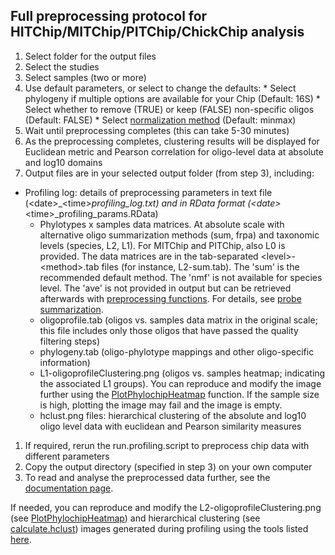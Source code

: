 ## Full preprocessing protocol for HITChip/MITChip/PITChip/ChickChip analysis

  1. Select folder for the output files 
  1. Select the studies
  1. Select samples (two or more)
  1. Use default parameters, or select to change the defaults: 
    * Select phylogeny if multiple options are available for your Chip (Default: 16S)
    * Select whether to remove (TRUE) or keep (FALSE) non-specific oligos (Default: FALSE)
    * Select [normalization method](normalization) (Default: minmax)  
  1. Wait until preprocessing completes (this can take 5-30 minutes)
  1. As the preprocessing completes, clustering results will be displayed for Euclidean metric and Pearson correlation for oligo-level data at absolute and log10 domains  
  1. Output files are in your selected output folder (from step 3), including:
  * Profiling log: details of preprocessing parameters in text file (\<date\>_\<time\>_profiling_log.txt) and in RData format (\<date\>_\<time\>_profiling_params.RData)
    * Phylotypes x samples data matrices. At absolute scale with alternative oligo summarization methods (sum, frpa) and taxonomic levels (species, L2, L1). For MITChip and PITChip, also L0 is provided. The data matrices are in the tab-separated \<level\>-\<method\>.tab files (for instance, L2-sum.tab). The 'sum' is the recommended default method. The 'nmf' is not available for species level. The 'ave' is not provided in output but can be retrieved afterwards with [preprocessing functions](preprocessing). For details, see [probe summarization](summarization). 
    * oligoprofile.tab (oligos vs. samples data matrix in the original scale; this file includes only those oligos that have passed the quality filtering steps)
    * phylogeny.tab (oligo-phylotype mappings and other oligo-specific information)
    * L1-oligoprofileClustering.png (oligos vs. samples heatmap; indicating the associated L1 groups). You can reproduce and modify the image further using the [PlotPhylochipHeatmap](oligoheatmap) function. If the sample size is high, plotting the image may fail and the image is empty.
    * hclust.png files: hierarchical clustering of the absolute and log10 oligo level data with euclidean and Pearson similarity measures
  1. If required, rerun the run.profiling.script to preprocess chip data with different parameters
  1. Copy the output directory (specified in step 3) on your own computer
  1. To read and analyse the preprocessed data further, see the [documentation page](analysis).


If needed, you can reproduce and modify the
L2-oligoprofileClustering.png (see
[PlotPhylochipHeatmap](oligoheatmap)) and hierarchical clustering (see
[calculate.hclust](clustering)) images generated during profiling
using the tools listed [here](visualization).




